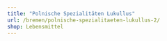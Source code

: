 ```yaml
---
title: "Polnische Spezialitäten Lukullus"
url: /bremen/polnische-spezialitaeten-lukullus-2/
shop: Lebensmittel
---
```


